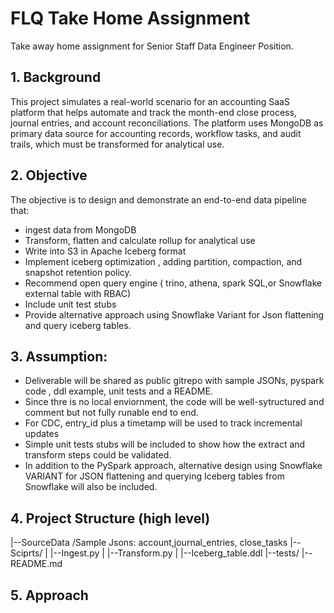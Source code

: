 # FLQ Take Home Assignment
Take away home assignment for Senior Staff Data Engineer Position. 

## 1. Background
This project simulates a real-world scenario for an accounting SaaS platform that helps automate and track the month-end close process, journal entries, and account reconciliations. The platform uses MongoDB as primary data source for accounting records, workflow tasks, and audit trails, which must be transformed for analytical use.

## 2. Objective

 The objective is to design and demonstrate an end-to-end data pipeline that: 
 - ingest data from MongoDB
 - Transform, flatten and calculate rollup for analytical use
 - Write into S3 in Apache Iceberg format
 - Implement iceberg optimization , adding partition, compaction, and snapshot retention policy.
 - Recommend open query engine (  trino, athena, spark SQL,or Snowflake external table with RBAC)
 - Include unit test stubs
 - Provide alternative approach using Snowflake Variant for Json flattening and query iceberg tables.

## 3. Assumption:

   - Deliverable will be shared as public gitrepo with sample JSONs, pyspark code , ddl example, unit tests and a README.
   - Since thre is no local enviornment, the code will be well-sytructured and comment but not fully runable end to end.
   - For CDC, entry_id plus a timetamp will be used to track incremental updates
   - Simple unit tests stubs will be included to show how the extract and transform steps could be validated.
   - In addition to the PySpark approach,  alternative design using Snowflake VARIANT for JSON flattening and querying Iceberg tables from Snowflake will also be
included.

  
## 4. Project Structure (high level)
 |--SourceData /Sample Jsons: account,journal_entries, close_tasks
 |--Sciprts/
 | |--Ingest.py
 | |--Transform.py
 | |--Iceberg_table.ddl
  |--tests/
  |--README.md
  

## 5. Approach
    
